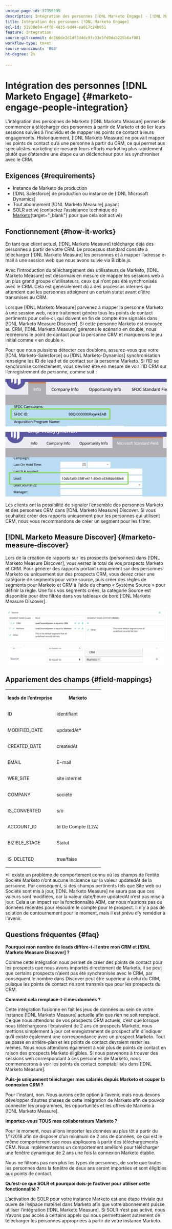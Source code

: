 ```yaml
---
unique-page-id: 37356395
description: Intégration des personnes [!DNL Marketo Engage] - [!DNL Marketo Measure]
title: Intégration des personnes [!DNL Marketo Engage]
exl-id: 51930e84-4ff8-4e35-9d44-ea017c24b051
feature: Integration
source-git-commit: de366de2d1df3d4dc9fc33e5fd0dab225b6af081
workflow-type: tm+mt
source-wordcount: '868'
ht-degree: 2%

---
```


# Intégration des personnes [!DNL Marketo Engage] {#marketo-engage-people-integration}

L’intégration des personnes de Marketo [!DNL Marketo Measure] permet de commencer à télécharger des personnes à partir de Marketo et de lier leurs sessions suivies à l’individu et de mapper les points de contact à leurs engagements. Historiquement, [!DNL Marketo Measure] ne pouvait mapper les points de contact qu’à une personne à partir du CRM, ce qui permet aux spécialistes marketing de mesurer leurs efforts marketing plus rapidement plutôt que d’attendre une étape ou un déclencheur pour les synchroniser avec le CRM.

## Exigences {#requirements}

* Instance de Marketo de production
* [!DNL Salesforce] de production ou instance de [!DNL Microsoft Dynamics]
* Tout abonnement [!DNL Marketo Measure] payant
* SOLR activé (contactez l’assistance technique de [Marketo](https://nation.marketo.com/t5/Support/ct-p/Support){target="_blank"} pour que cela soit activé)

## Fonctionnement {#how-it-works}

En tant que client actuel, [!DNL Marketo Measure] télécharge déjà des personnes à partir de votre CRM. Le processus standard consiste à télécharger [!DNL Marketo Measure] les personnes et à mapper l’adresse e-mail à une session web que nous avons suivie via Bizible.js.

Avec l’introduction du téléchargement des utilisateurs de Marketo, [!DNL Marketo Measure] est désormais en mesure de mapper les sessions web à un plus grand groupe d’utilisateurs, ceux qui n’ont pas été synchronisés avec le CRM. Cela est généralement dû à des processus internes qui attendent que les personnes atteignent un certain statut avant d’être transmises au CRM.

Lorsque [!DNL Marketo Measure] parvenez à mapper la personne Marketo à une session web, notre traitement génère tous les points de contact pertinents pour celle-ci, qui doivent en fin de compte être signalés dans [!DNL Marketo Measure Discover]. Si cette personne Marketo est envoyée au CRM, [!DNL Marketo Measure] gérerons le scénario en double, nous recréerons le point de contact pour la personne CRM et marquerons le jeu initial comme « en double ».

Pour que nous puissions détecter ces doublons, assurez-vous que votre [!DNL Marketo-Salesforce] ou [!DNL Marketo-Dynamics] synchronisation renseigne les ID de lead et de contact sur la personne Marketo. Si l’ID se synchronise correctement, vous devriez être en mesure de voir l’ID CRM sur l’enregistrement de personne, comme suit :

![](assets/5a.png)

![](assets/5b.png)

Les clients ont la possibilité de signaler l’ensemble des personnes Marketo et des personnes CRM dans [!DNL Marketo Measure] Discover. Si vous souhaitez créer des rapports uniquement pour les personnes qui utilisent CRM, nous vous recommandons de créer un segment pour les filtrer.

## [!DNL Marketo Measure Discover] {#marketo-measure-discover}

Lors de la création de rapports sur les prospects (personnes) dans [!DNL Marketo Measure Discover], vous verrez le total de vos prospects Marketo et CRM. Pour générer des rapports portant uniquement sur des personnes Marketo ou uniquement sur des prospects CRM, vous devez créer une catégorie de segments pour votre source, puis créer des règles de segments pour Marketo et CRM à l’aide du champ « Système Source » pour définir la règle. Une fois vos segments créés, la catégorie Source est disponible pour être filtrée dans vos tableaux de bord [!DNL Marketo Measure Discover].

![](assets/bizible-discover-1.png)

![](assets/bizible-discover-2.png)

## Appariement des champs {#field-mappings}

<table> 
 <colgroup> 
  <col> 
  <col> 
 </colgroup> 
 <tbody> 
  <tr> 
   <th><p><strong>leads de l’entreprise</strong></p></th> 
   <th><p><strong>Marketo</strong></p></th> 
  </tr> 
  <tr> 
   <td><p>ID</p></td> 
   <td><p>identifiant</p></td> 
  </tr> 
  <tr> 
   <td><p>MODIFIED_DATE</p></td> 
   <td><p>updatedAt<strong>*</strong></p></td> 
  </tr> 
  <tr> 
   <td><p>CREATED_DATE</p></td> 
   <td><p>createdAt</p></td> 
  </tr> 
  <tr> 
   <td><p>EMAIL</p></td> 
   <td><p>E-mail</p></td> 
  </tr> 
  <tr> 
   <td><p>WEB_SITE</p></td> 
   <td><p>site internet</p></td> 
  </tr> 
  <tr> 
   <td><p>COMPANY</p></td> 
   <td><p>société</p></td> 
  </tr> 
  <tr> 
   <td><p>IS_CONVERTED</p></td> 
   <td><p>s/o</p></td> 
  </tr> 
  <tr> 
   <td><p>ACCOUNT_ID</p></td> 
   <td><p>Id De Compte (L2A)</p></td> 
  </tr> 
  <tr> 
   <td><p>BIZIBLE_STAGE</p></td> 
   <td><p>Statut</p></td> 
  </tr> 
  <tr> 
   <td><p>IS_DELETED</p></td> 
   <td><p>true/false</p></td> 
  </tr> 
 </tbody> 
</table>

*Il existe un problème de comportement connu où les champs de l’entité Société Marketo n’ont aucune incidence sur la valeur updatedAt de la personne. Par conséquent, si des champs pertinents tels que Site web ou Société sont mis à jour, [!DNL Marketo Measure] ne saura pas que ces valeurs sont modifiées, car la valeur date/heure updatedAt n’est pas mise à jour. Cela a un impact sur la fonctionnalité ABM, car nous n’aurions pas de données récentes pour résoudre le compte pour le prospect. Il n&#39;y a pas de solution de contournement pour le moment, mais il est prévu d&#39;y remédier à l&#39;avenir.

## Questions fréquentes {#faq}

**Pourquoi mon nombre de leads diffère-t-il entre mon CRM et [!DNL Marketo Measure Discover] ?**

Comme cette intégration nous permet de créer des points de contact pour les prospects que nous avons importés directement de Marketo, il se peut que certains prospects n’aient pas été synchronisés avec le CRM, par conséquent le nombre dans Discover peut être supérieur à celui du CRM, puisque les points de contact ne sont transmis que pour les prospects du CRM.

**Comment cela remplace-t-il mes données ?**

Cette intégration fusionne en fait les jeux de données au sein de votre instance [!DNL Marketo Measure] actuelle afin que rien ne soit remplacé. Ce que nous attendons de vos prospects CRM actuels, c’est que lorsque nous téléchargeons l’équivalent de 2 ans de prospects Marketo, nous mettions simplement à jour cet enregistrement de prospect afin d’indiquer qu’il existe également une correspondance avec un prospect Marketo. Tout se passe en arrière-plan et les points de contact devraient rester les mêmes. Nous nous attendons également à voir plus de points de contact en raison des prospects Marketo éligibles. Si nous parvenons à trouver des sessions web correspondant à ces personnes de Marketo, nous commencerons à voir les points de contact comptabilisés dans [!DNL Marketo Measure].

**Puis-je uniquement télécharger mes salariés depuis Marketo et couper la connexion CRM ?**

Pour l&#39;instant, non. Nous aurons cette option à l’avenir, mais nous devons développer d’autres phases de cette intégration de Marketo afin de pouvoir connecter les programmes, les opportunités et les offres de Marketo à [!DNL Marketo Measure].

**Importez-vous TOUS mes collaborateurs Marketo ?**

Pour le moment, nous allons importer les données au plus tôt à partir du 1/1/2018 afin de disposer d’un minimum de 2 ans de données, ce qui est le même comportement que nous appliquons à partir des téléchargements CRM. Nous implémenterons un comportement amélioré pour télécharger une fenêtre dynamique de 2 ans une fois la connexion Marketo établie.

Nous ne filtrons pas non plus les types de personnes, de sorte que toutes les personnes dans la fenêtre de deux ans seront importées et sont éligibles aux points de contact.

**Qu’est-ce que SOLR et pourquoi dois-je l’activer pour utiliser cette fonctionnalité ?**

L’activation de SOLR pour votre instance Marketo est une étape triviale qui ouvre de l’espace matériel dans Marketo afin que votre abonnement puisse utiliser l’intégration [!DNL Marketo Measure]. Si SOLR n’est pas activé, nous n’avons pas accès à certains appels qui nous permettraient autrement de télécharger les personnes appropriées à partir de votre instance Marketo.
